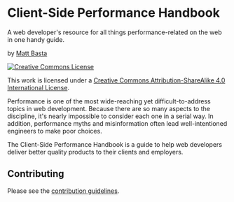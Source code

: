 # Client-Side Performance Handbook

A web developer's resource for all things performance-related on the web in one handy guide.

by [Matt Basta](http://mattbasta.com)

<a rel="license" href="http://creativecommons.org/licenses/by-sa/4.0/"><img alt="Creative Commons License" style="border-width:0" src="https://i.creativecommons.org/l/by-sa/4.0/88x31.png" /></a>

This work is licensed under a <a rel="license" href="http://creativecommons.org/licenses/by-sa/4.0/">Creative Commons Attribution-ShareAlike 4.0 International License</a>.

Performance is one of the most wide-reaching yet difficult-to-address topics in web development. Because there are so many aspects to the discipline, it's nearly impossible to consider each one in a serial way. In addition, performance myths and misinformation often lead well-intentioned engineers to make poor choices.

The Client-Side Performance Handbook is a guide to help web developers deliver better quality products to their clients and employers.


## Contributing

Please see the [contribution guidelines](CONTRIBUTING.md).
